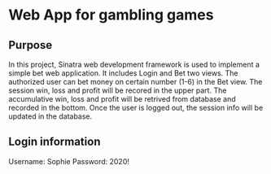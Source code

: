 # Web App for gambling games
## Purpose

In this project, Sinatra web development framework is used to implement a simple bet web application. It includes Login and Bet two views. The authorized user can bet money on certain number (1-6) in the Bet view. The session win, loss and profit will be recored in the upper part. The accumulative win, loss and profit will be retrived from database and recorded in the bottom. Once the user is logged out, the session info will be updated in the database.

## Login information
Username: Sophie
Password: 2020!

